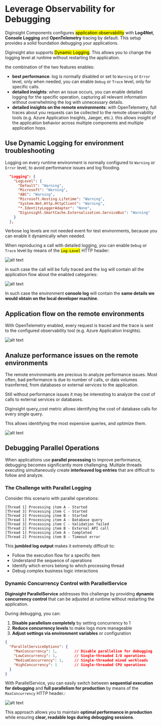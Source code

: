 # Leverage Observability for Debugging

Diginsight Components configures <mark>application observability</mark> with **Log4Net**, **Console Logging** and **OpenTelemetry** tracing by default.
This setup provides a solid foundation debugging your applications.

Diginsight also supports <mark>Dynamic Logging</mark>.
This allows you to change the logging level at runtime without restarting the application.

the combination of the two features enables:

- **best performance**: log is normally disabled or set to `Warning` or `Error` level, only when needed, you can enable `Debug` or `Trace` level, only for specific calls.
- **detailed insights**: when an issue occurs, you can enable detailed logging for the specific operation, capturing all relevant information without overwhelming the log with unnecessary details.
- **detailed insights on the remote environments**: with OpenTelemetry, full traces about you requests can be collected to the remote observability tools (e.g. Azure Application Insights, Jaeger, etc.).
this allows insight of the application behavior across multiple components and multiple application hops.

## Use Dynamic Logging for environment troubleshooting

Logging on every runtime environment is normally configured to `Warning` or `Error` level, to avoid performance issues and log flooding.

```json
  "Logging": {
    "LogLevel": {
      "Default": "Warning",
      "Microsoft": "Warning",
      "ABC": "Warning",
      "Microsoft.Hosting.Lifetime": "Warning",
      "System.Net.Http.HttpClient": "Warning",
      "*.IdentityLoggerAdapter": "None",
      "Diginsight.SmartCache.Externalization.ServiceBus": "Warning"
    }
  },
```

Verbose log levels are not needed event for test environments, because you can enable it dynamically when needed.

When reproducing a call with detailed logging, you can enable `Debug` or `Trace` level by means of the <mark>`Log-Level`</mark> HTTP header:

![alt text](<images/01.01 dynamic loglevel trace.png>)

in such case the call will be fully traced and the log will contain all the application flow about the enabled categories:

![alt text](<images/01.02 dynamic loglevel trace log.png>)

In such case the environment **console log** will contain the **same details we would obtain on the local developer machine**.

## Application flow on the remote environments

With OpenTelemetry enabled, every request is traced and the trace is sent to the configured observability tool (e.g. Azure Application Insights).

![alt text](<images/01.03 opentelemetry trace.png>)

## Analuze performance issues on the remote environments

The remote environmants are precious to analyze performance issues.
Most often, bad performance is due to number of calls, or data volumes trasnferred, from databases or external services to the application.

Still without performance issues it may be interesting to analyze the cost of calls to external services or databases.

Diginsight query_cost metric allows identifying the cost of database calls for every single query.

This allows identifying the most expensive queries, and optimize them.

![alt text](<images/01.04 query cost.png>)

## Debugging Parallel Operations

When applications use **parallel processing** to improve performance, debugging becomes significantly more challenging. Multiple threads executing simultaneously create **interleaved log entries** that are difficult to follow and analyze.

### The Challenge with Parallel Logging

Consider this scenario with parallel operations:

```
[Thread 1] Processing item A - Started
[Thread 3] Processing item C - Started  
[Thread 2] Processing item B - Started
[Thread 1] Processing item A - Database query
[Thread 3] Processing item C - Validation failed
[Thread 2] Processing item B - External API call
[Thread 1] Processing item A - Completed
[Thread 2] Processing item B - Timeout error
```

This **jumbled log output** makes it extremely difficult to:
- Follow the execution flow for a specific item
- Understand the sequence of operations
- Identify which errors belong to which processing thread
- Debug complex business logic interactions

### Dynamic Concurrency Control with ParallelService

**Diginsight ParallelService** addresses this challenge by providing **dynamic concurrency control** that can be adjusted at runtime without restarting the application.

During debugging, you can:

1. **Disable parallelism completely** by setting concurrency to 1
2. **Reduce concurrency levels** to make logs more manageable  
3. **Adjust settings via environment variables** or configuration

```json
{
  "ParallelServiceOptions": {
    "MaxConcurrency": 1,        // Disable parallelism for debugging
    "LowConcurrency": 1,        // Single-threaded I/O operations  
    "MediumConcurrency": 1,     // Single-threaded mixed workloads
    "HighConcurrency": 1        // Single-threaded CPU operations
  }
}
```

With ParallelService, you can easily switch between **sequential execution for debugging** and **full parallelism for production** by means of the `MaxConcurrency` HTTP header.:

![alt text](image.png)


This approach allows you to maintain **optimal performance in production** while ensuring **clear, readable logs during debugging sessions**.






